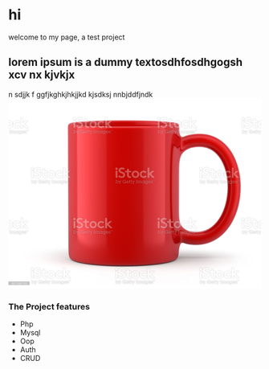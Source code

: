 # hi
welcome to my page, a test project <br>
## lorem ipsum is a dummy textosdhfosdhgogsh xcv nx kjvkjx
n sdjjk f ggfjkghkjhkjjkd kjsdksj
 nnbjddfjndk
<img src="asset/img/mug.jpg" alt="">
 ### The Project features
 - Php<br>
 - Mysql<br>
 - Oop<br>
 - Auth<br>
 - CRUD<br>




